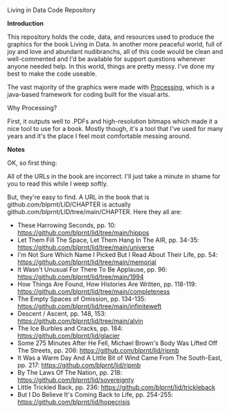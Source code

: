 Living in Data
Code Repository

**Introduction**

This repository holds the code, data, and resources used to produce the graphics for the book Living in Data. In another more peaceful world, full of joy and love and abundant nudibranchs, all of this code would be clean and well-commented and I'd be available for support questions whenever anyone needed help. In this world, things are pretty messy. I've done my best to make the code useable.

The vast majority of the graphics were made with [Processing](https://processing.org/), which is a java-based framework for coding built for the visual arts. 

Why Processing? 

First, it outputs well to .PDFs and high-resolution bitmaps which made it a nice tool to use for a book. Mostly though, it's a tool that I've used for many years and it's the place I feel most comfortable messing around.

**Notes**

OK, so first thing:

All of the URLs in the book are incorrect. I'll just take a minute in shame for you to read this while I weep softly.

But, they're easy to find. A URL in the book that is github.com/blprnt/LID/CHAPTER is actually github.com/blprnt/LID/tree/main/CHAPTER. Here they all are:

 - These Harrowing Seconds, pp. 10: https://github.com/blprnt/lid/tree/main/hippos
 - Let Them Fill The Space, Let Them Hang In The AIR, pp. 34-35: https://github.com/blprnt/lid/tree/main/universe
 - I'm Not Sure Which Name I Picked But I Read About Their Life, pp. 54: https://github.com/blprnt/lid/tree/main/memorial
 - It Wasn't Unusual For There To Be Applause, pp. 96: https://github.com/blprnt/lid/tree/main/1994
 - How Things Are Found, How Histories Are Written, pp. 118-119: https://github.com/blprnt/lid/tree/main/completeness
 - The Empty Spaces of Omission, pp. 134-135: https://github.com/blprnt/lid/tree/main/infiniteweft
 - Descent / Ascent, pp. 148, 153: https://github.com/blprnt/lid/tree/main/alvin
 - The Ice Burbles and Cracks, pp. 184: https://github.com/blprnt/lid/glacier
 - Some 275 Minutes After He Fell, Michael Brown's Body Was Lifted Off The Streets, pp. 206: https://github.com/blprnt/lid/ripmb
 - It Was a Warm Day And A Little Bit of Wind Came From The South-East, pp. 217: https://github.com/blprnt/lid/ripmb
 - By The Laws Of The Nation, pp. 218: https://github.com/blprnt/lid/sovereignty
 - Little Trickled Back, pp. 236: https://github.com/blprnt/lid/trickleback
 - But I Do Believe It's Coming Back to Life, pp. 254-255: https://github.com/blprnt/lid/hopecrisis


